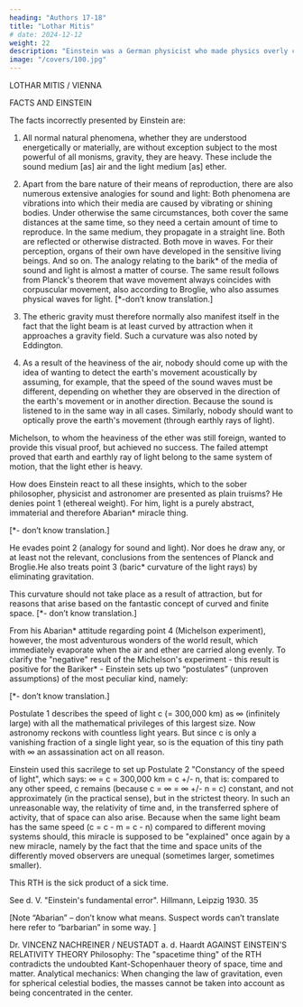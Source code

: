 ```yaml
---
heading: "Authors 17-18"
title: "Lothar Mitis"
# date: 2024-12-12
weight: 22
description: "Einstein was a German physicist who made physics overly complicated by using arbitrary tensors"
image: "/covers/100.jpg"
---
```



LOTHAR MITIS / VIENNA

FACTS AND EINSTEIN

The facts incorrectly presented by Einstein are:

1. All normal natural phenomena, whether they are understood energetically or materially, are
without exception subject to the most powerful of all monisms, gravity, they are heavy. These
include the sound medium [as] air and the light medium [as] ether.

2. Apart from the bare nature of their means of reproduction, there are also numerous extensive
analogies for sound and light: Both phenomena are vibrations into which their media are caused by
vibrating or shining bodies. Under otherwise the same circumstances, both cover the same distances
at the same time, so they need a certain amount of time to reproduce. In the same medium, they
propagate in a straight line. Both are reflected or otherwise distracted. Both move in waves. For
their perception, organs of their own have developed in the sensitive living beings. And so on. The
analogy relating to the barik* of the media of sound and light is almost a matter of course. The same
result follows from Planck's theorem that wave movement always coincides with corpuscular
movement, also according to Broglie, who also assumes physical waves for light.
[*-don’t know translation.]

3. The etheric gravity must therefore normally also manifest itself in the fact that the light beam is at
least curved by attraction when it approaches a gravity field. Such a curvature was also noted by
Eddington.

4. As a result of the heaviness of the air, nobody should come up with the idea of wanting to detect
the earth's movement acoustically by assuming, for example, that the speed of the sound waves
must be different, depending on whether they are observed in the direction of the earth's
movement or in another direction. Because the sound is listened to in the same way in all cases.
Similarly, nobody should want to optically prove the earth's movement (through earthly rays of
light). 

Michelson, to whom the heaviness of the ether was still foreign, wanted to provide this visual proof, but achieved no success. The failed attempt proved that earth and earthly ray of light belong to the same system of motion, that the light ether
is heavy.

How does Einstein react to all these insights, which to the sober philosopher, physicist and
astronomer are presented as plain truisms?
He denies point 1 (ethereal weight). For him, light is a purely abstract, immaterial and therefore
Abarian* miracle thing.

[*- don’t know translation.]

He evades point 2 (analogy for sound and light). Nor does he draw any, or at least not the relevant,
conclusions from the sentences of Planck and Broglie.He also treats point 3 (baric* curvature of the light rays) by eliminating gravitation. 

This curvature should not take place as a result of attraction, but for reasons that arise based on the fantastic
concept of curved and finite space.
[*- don’t know translation.]

From his Abarian* attitude regarding point 4 (Michelson experiment), however, the most
adventurous wonders of the world result, which immediately evaporate when the air and ether are
carried along evenly. To clarify the "negative" result of the Michelson's experiment - this result is
positive for the Bariker* - Einstein sets up two “postulates” (unproven assumptions) of the most
peculiar kind, namely:

[*- don’t know translation.]

Postulate 1 describes the speed of light c (= 300,000 km) as ∞ (infinitely large) with all the
mathematical privileges of this largest size. Now astronomy reckons with countless light years. But
since c is only a vanishing fraction of a single light year, so is the equation of this tiny path with ∞ an
assassination act on all reason.

Einstein used this sacrilege to set up Postulate 2 "Constancy of the speed of light", which says: ∞ = c
= 300,000 km = c +/- n, that is: compared to any other speed, c remains (because c = ∞ = ∞ +/- n =
c) constant, and not approximately (in the practical sense), but in the strictest theory.
In such an unreasonable way, the relativity of time and, in the transferred sphere of activity, that of
space can also arise. Because when the same light beam has the same speed (c = c - m = c - n)
compared to different moving systems should, this miracle is supposed to be "explained" once again
by a new miracle, namely by the fact that the time and space units of the differently moved
observers are unequal (sometimes larger, sometimes smaller).

This RTH is the sick product of a sick time.

See d. V. "Einstein's fundamental error". Hillmann, Leipzig 1930.
35

[Note “Abarian” – don’t know what means. Suspect words can’t translate here refer to “barbarian” in some way. ]








Dr. VINCENZ NACHREINER / NEUSTADT a. d. Haardt
AGAINST EINSTEIN'S RELATIVITY THEORY
Philosophy: The "spacetime thing" of the RTH contradicts the undoubted Kant-Schopenhauer theory
of space, time and matter.
Analytical mechanics: When changing the law of gravitation, even for spherical celestial bodies, the
masses cannot be taken into account as being concentrated in the center.



